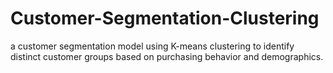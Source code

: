 # Customer-Segmentation-Clustering
 a customer segmentation model using K-means clustering to identify distinct customer groups based on purchasing behavior and demographics.
